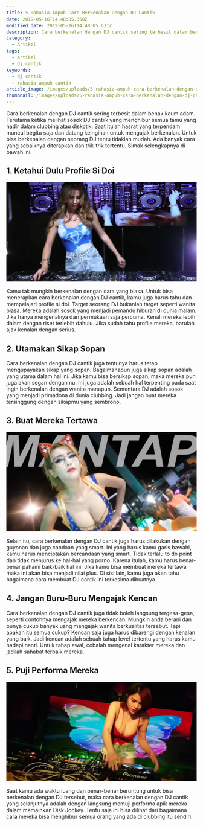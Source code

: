 ```yaml
---
title: 5 Rahasia Ampuh Cara Berkenalan Dengan DJ Cantik
date: 2019-05-16T14:48:05.358Z
modified_date: 2019-05-16T14:48:05.611Z
description: Cara berkenalan dengan DJ cantik sering terbesit dalam benak kaum adam. Terutama ketika melihat sosok DJ cantiik yang menghibur semua tamu.
category:
  - Artikel
tags:
  - artikel
  - dj cantik
keywords:
  - dj cantik
  - rahasia ampuh cantik
article_image: /images/uploads/5-rahasia-ampuh-cara-berkenalan-dengan-dj-cantik-3.jpg
thumbnail: /images/uploads/5-rahasia-ampuh-cara-berkenalan-dengan-dj-cantik-1-003.jpg
---
```

Cara berkenalan dengan DJ cantik sering terbesit dalam benak kaum adam. Terutama ketika melihat sosok DJ cantiik yang menghibur semua tamu yang hadir dalam clubbing atau diskotik. Saat itulah hasrat yang terpendam muncul begitu saja dan datang keinginan untuk mengajak berkenalan. Untuk bisa berkenalan dengan seorang DJ tentu tidaklah mudah. Ada banyak cara yang sebaiknya diterapkan dan trik-trik tertentu. Simak selengkapnya di bawah ini.



## 1. Ketahui Dulu Profile Si Doi

![5 Rahasia Ampuh Cara Berkenalan Dengan DJ Cantik](/images/uploads/5-rahasia-ampuh-cara-berkenalan-dengan-dj-cantik-3.jpg)

Kamu tak mungkin berkenalan dengan cara yang biasa. Untuk bisa menerapkan cara berkenalan dengan DJ cantik, kamu juga harus tahu dan mempelajari profile si doi. Target seorang DJ bukanlah target seperti wanita biasa. Mereka adalah sosok yang menjadi pemandu hiburan di dunia malam. Jika hanya mengenalnya dari permukaan saja percuma. Kenali mereka lebih dalam dengan riset terlebih dahulu. Jika sudah tahu profile mereka, barulah ajak kenalan dengan serius.



## 2. Utamakan Sikap Sopan

Cara berkenalan dengan DJ cantik juga tentunya harus tetap mengupayakan sikap yang sopan. Bagaimanapun juga sikap sopan adalah yang utama dalam hal ini. Jika kamu bisa bersikap sopan, maka mereka pun juga akan segan denganmu. Ini juga adalah sebuah hal terpenting pada saat ingin berkenalan dengan wanita manapun. Sementara DJ adalah sosok yang menjadi primadona di dunia clubbing. Jadi jangan buat mereka tersinggung dengan sikapmu yang sembrono.



## 3. Buat Mereka Tertawa

![5 Rahasia Ampuh Cara Berkenalan Dengan DJ Cantik](/images/uploads/5-rahasia-ampuh-cara-berkenalan-dengan-dj-cantik-2.jpg)

Selain itu, cara berkenalan dengan DJ cantik juga harus dilakukan dengan guyonan dan juga candaan yang smart. Ini yang harus kamu garis bawahi, kamu harus menciptakan bercandaan yang smart. Tidak terlalu to do point dan tidak menjurus ke hal-hal yang porno. Karena itulah, kamu harus benar-benar pahami baik-baik hal ini. Jika kamu bisa membuat mereka tertawa maka ini akan bisa menjadi nilai plus. Di sisi lain, kamu juga akan tahu bagaimana cara membuat DJ cantik ini terkesima dibuatnya.



## 4. Jangan Buru-Buru Mengajak Kencan

Cara berkenalan dengan DJ cantik juga tidak boleh langsung tergesa-gesa, seperti contohnya mengajak mereka berkencan. Mungkin anda berani dan punya cukup banyak uang mengajak wanita berkualitas tersebut. Tapi apakah itu semua cukup? Kencan saja juga harus dibarengi dengan kenalan yang baik. Jadi kencan adalah sebuah tahap level tertentu yang harus kamu hadapi nanti. Untuk tahap awal, cobalah mengenal karakter mereka dan jadilah sahabat terbaik mereka.



## 5. Puji Performa Mereka

![5 Rahasia Ampuh Cara Berkenalan Dengan DJ Cantik](/images/uploads/5-rahasia-ampuh-cara-berkenalan-dengan-dj-cantik-1.jpg)

Saat kamu ada waktu luang dan benar-benar beruntung untuk bisa berkenalan dengan DJ tersebut, maka cara berkenalan dengan DJ cantik yang selanjutnya adalah dengan langsung memuji performa apik mereka dalam memainkan Disk Jockey. Tentu saja ini bisa dilihat dari bagaimana cara mereka bisa menghibur semua orang yang ada di clubbing itu sendiri.
